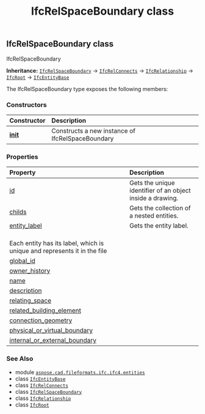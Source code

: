 ﻿---
title: IfcRelSpaceBoundary class
second_title: Aspose.CAD for Python via .NET API References
description: 
type: docs
weight: 5600
url: /python-net/aspose.cad.fileformats.ifc.ifc4.entities/ifcrelspaceboundary/
is_root: false
---

## IfcRelSpaceBoundary class

IfcRelSpaceBoundary



**Inheritance:** [`IfcRelSpaceBoundary`](/cad/python-net/aspose.cad.fileformats.ifc.ifc4.entities/ifcrelspaceboundary) → 
[`IfcRelConnects`](/cad/python-net/aspose.cad.fileformats.ifc.ifc4.entities/ifcrelconnects) → 
[`IfcRelationship`](/cad/python-net/aspose.cad.fileformats.ifc.ifc4.entities/ifcrelationship) → 
[`IfcRoot`](/cad/python-net/aspose.cad.fileformats.ifc.ifc4.entities/ifcroot) → 
[`IfcEntityBase`](/cad/python-net/aspose.cad.fileformats.ifc/ifcentitybase)



The IfcRelSpaceBoundary type exposes the following members:

### Constructors
| Constructor | Description |
| :- | :- |
| [__init__](/cad/python-net/aspose.cad.fileformats.ifc.ifc4.entities/ifcrelspaceboundary/__init__/#) | Constructs a new instance of IfcRelSpaceBoundary |


### Properties
| Property | Description |
| :- | :- |
| [id](/cad/python-net/aspose.cad.fileformats.ifc.ifc4.entities/ifcrelspaceboundary/id) | Gets the unique identifier of an object inside a drawing. |
| [childs](/cad/python-net/aspose.cad.fileformats.ifc.ifc4.entities/ifcrelspaceboundary/childs) | Gets the collection of a nested entities. |
| [entity_label](/cad/python-net/aspose.cad.fileformats.ifc.ifc4.entities/ifcrelspaceboundary/entity_label) | Gets the entity label.<br/>Each entity has its label, which is unique and represents it in the file |
| [global_id](/cad/python-net/aspose.cad.fileformats.ifc.ifc4.entities/ifcrelspaceboundary/global_id) |  |
| [owner_history](/cad/python-net/aspose.cad.fileformats.ifc.ifc4.entities/ifcrelspaceboundary/owner_history) |  |
| [name](/cad/python-net/aspose.cad.fileformats.ifc.ifc4.entities/ifcrelspaceboundary/name) |  |
| [description](/cad/python-net/aspose.cad.fileformats.ifc.ifc4.entities/ifcrelspaceboundary/description) |  |
| [relating_space](/cad/python-net/aspose.cad.fileformats.ifc.ifc4.entities/ifcrelspaceboundary/relating_space) |  |
| [related_building_element](/cad/python-net/aspose.cad.fileformats.ifc.ifc4.entities/ifcrelspaceboundary/related_building_element) |  |
| [connection_geometry](/cad/python-net/aspose.cad.fileformats.ifc.ifc4.entities/ifcrelspaceboundary/connection_geometry) |  |
| [physical_or_virtual_boundary](/cad/python-net/aspose.cad.fileformats.ifc.ifc4.entities/ifcrelspaceboundary/physical_or_virtual_boundary) |  |
| [internal_or_external_boundary](/cad/python-net/aspose.cad.fileformats.ifc.ifc4.entities/ifcrelspaceboundary/internal_or_external_boundary) |  |



### See Also
* module [`aspose.cad.fileformats.ifc.ifc4.entities`](..)
* class [`IfcEntityBase`](/cad/python-net/aspose.cad.fileformats.ifc/ifcentitybase)
* class [`IfcRelConnects`](/cad/python-net/aspose.cad.fileformats.ifc.ifc4.entities/ifcrelconnects)
* class [`IfcRelSpaceBoundary`](/cad/python-net/aspose.cad.fileformats.ifc.ifc4.entities/ifcrelspaceboundary)
* class [`IfcRelationship`](/cad/python-net/aspose.cad.fileformats.ifc.ifc4.entities/ifcrelationship)
* class [`IfcRoot`](/cad/python-net/aspose.cad.fileformats.ifc.ifc4.entities/ifcroot)

